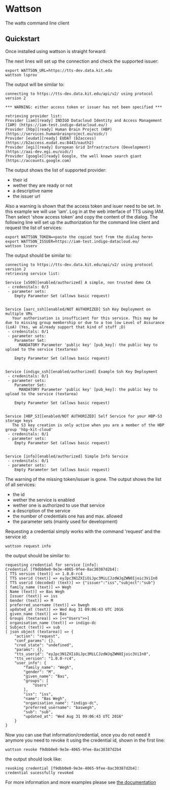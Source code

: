 # Wattson
The watts command line client


## Quickstart
Once installed using wattson is straight forward:

The next lines will set up the connection and check the supported issuer:
```
export WATTSON_URL=https://tts-dev.data.kit.edu
wattson lsprov
```
The output will be similar to:
```
connecting to https://tts-dev.data.kit.edu/api/v2/ using protocol version 2

*** WARNING: either access token or issuer has not been specified ***

retrieving provider list:
Provider [iam][ready] INDIGO Datacloud Identity and Access Management (IAM) (https://iam-test.indigo-datacloud.eu/)
Provider [hbp][ready] Human Brain Project (HBP) (https://services.humanbrainproject.eu/oidc/)
Provider [eudat][ready] EUDAT (b2access) (https://b2access.eudat.eu:8443/oauth2)
Provider [egi][ready] European Grid Infrastracture (Development) (https://aai-dev.egi.eu/oidc/)
Provider [google][ready] Google, the well known search giant (https://accounts.google.com)
```
The output shows the list of supported provider:
 - their id
 - wether they are ready or not
 - a descriptive name
 - the issuer url

Also a warning is shown that the access token and isuer need to be set.
In this example we will use 'iam'. Log in at the web interface of TTS using IAM. Then select 'show access token' and copy the content of the dialog.
The following line will set up the authorization for the command line client and request the list of
services:
```
export WATTSON_TOKEN=<paste the copied text from the dialog here>
export WATTSON_ISSUER=https://iam-test.indigo-datacloud.eu/
wattson lsserv
```
The output should be similar to:
```
connecting to https://tts-dev.data.kit.edu/api/v2/ using protocol version 2
retrieving service list:

Service [x509][enabled/authorized] A simple, non trusted demo CA
 - credenitals: 0/3
 - parameter sets:
    Empty Parameter Set (allows basic request)


Service [aarc_ssh][enabled/NOT AUTHORIZED] Ssh Key Deployment on multiple VMs
   Your authorisation is insufficient for this service. This may be due to missing group membership or due to a too low Level of Assurance (LoA) (Yes, we already support that kind of stuff ;D)
 - credenitals: 0/1
 - parameter sets:
    Parameter Set:
      MANDATORY Parameter 'public key' [pub_key]: the public key to upload to the service (textarea)

    Empty Parameter Set (allows basic request)


Service [indigo_ssh][enabled/authorized] Example Ssh Key Deployment
 - credenitals: 0/1
 - parameter sets:
    Parameter Set:
      MANDATORY Parameter 'public key' [pub_key]: the public key to upload to the service (textarea)

    Empty Parameter Set (allows basic request)


Service [HBP_S3][enabled/NOT AUTHORIZED] Self Service for your HBP-S3 storage keys
   The S3 key creation is only active when you are a member of the HBP group 'hbp-kit-cloud'
 - credenitals: 0/1
 - parameter sets:
    Empty Parameter Set (allows basic request)


Service [info][enabled/authorized] Simple Info Service
 - credenitals: 0/1
 - parameter sets:
    Empty Parameter Set (allows basic request)
```
The warning of the missing token/issuer is gone.
The output shows the list of all services:
 - the id
 - wether the service is enabled
 - wether one is authorized to use that service
 - a description of the service
 - the number of credentials one has and max. allowed
 - the parameter sets (mainly used for development)



Requesting a credential simply works with the command 'request' and the service id:
```
wattson request info
```
the output should be similar to:
```
requesting credential for service [info]:
Credential [f9dbb0e0-9e3e-4065-9fee-8ac30387d2b4]:
[ TTS version (text)] => 1.0.0-rc4
[ TTS userid (text)] => eyJpc3N1ZXIiOiJpc3MiLCJzdWJqZWN0Ijoic3ViIn0
[ TTS userid (decoded) (text)] => {"issuer":"iss","subject":"sub"}
[ family_name (text)] => Wegh
[ Name (text)] => Bas Wegh
[ Issuer (text)] => iss
[ Gender (text)] => M
[ preferred_username (text)] => bwegh
[ updated_at (text)] => Wed Aug 31 09:06:43 UTC 2016
[ given_name (text)] => Bas
[ Groups (textarea)] => [<<"Users">>]
[ organisation_name (text)] => indigo-dc
[ Subject (text)] => sub
[ json object (textarea)] => {
    "action": "request",
    "conf_params": {},
    "cred_state": "undefined",
    "params": {},
    "tts_userid": "eyJpc3N1ZXIiOiJpc3MiLCJzdWJqZWN0Ijoic3ViIn0",
    "tts_version": "1.0.0-rc4",
    "user_info": {
        "family_name": "Wegh",
        "gender": "M",
        "given_name": "Bas",
        "groups": [
            "Users"
        ],
        "iss": "iss",
        "name": "Bas Wegh",
        "organisation_name": "indigo-dc",
        "preferred_username": "baswegh",
        "sub": "sub",
        "updated_at": "Wed Aug 31 09:06:43 UTC 2016"
    }
}

```
Now you can use that information/credential, once you do not need it anymore you need to revoke it
using the credential id, shown in the first line:
```
wattson revoke f9dbb0e0-9e3e-4065-9fee-8ac30387d2b4
```
the output should look like:
```
revoking credential [f9dbb0e0-9e3e-4065-9fee-8ac30387d2b4]:
credential sucessfully revoked
```

For more information and more examples please see [the documentation](https://indigo-dc.gitbooks.io/token-translation-service-client-wattson/content/)
